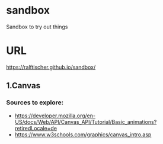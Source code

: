 # sandbox
Sandbox to try out things

# URL
https://ralftischer.github.io/sandbox/

## 1.Canvas
### Sources to explore:
- https://developer.mozilla.org/en-US/docs/Web/API/Canvas_API/Tutorial/Basic_animations?retiredLocale=de
- https://www.w3schools.com/graphics/canvas_intro.asp
